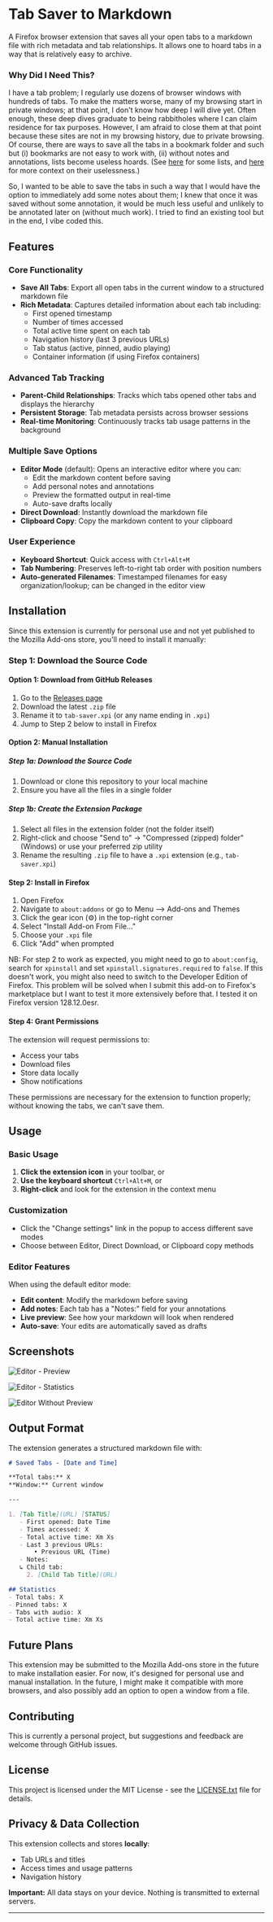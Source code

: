 # Tab Saver to Markdown

A Firefox browser extension that saves all your open tabs to a markdown file with rich metadata and tab relationships. It allows one to hoard tabs in a way that is relatively easy to archive.

### Why Did I Need This?

I have a tab problem; I regularly use dozens of browser windows with hundreds of tabs. To make the matters worse, many of my browsing start in private windows; at that point, I don't know how deep I will dive yet. Often enough, these deep dives graduate to being rabbitholes where I can claim residence for tax purposes. However, I am afraid to close them at that point because these sites are not in my browsing history, due to private browsing. Of course, there are ways to save all the tabs in a bookmark folder and such but (i) bookmarks are not easy to work with, (ii) without notes and annotations, lists become useless hoards. (See [here](https://en.wikipedia.org/wiki/The_Infinity_of_Lists) for some lists, and [here](https://en.wikipedia.org/wiki/La_Ricerca_della_Lingua_Perfetta_nella_Cultura_Europea) for more context on their uselessness.)

So, I wanted to be able to save the tabs in such a way that I would have the option to immediately add some notes about them; I knew that once it was saved without some annotation, it would be much less useful and unlikely to be annotated later on (without much work). I tried to find an existing tool but in the end, I vibe coded this.

## Features

### Core Functionality
- **Save All Tabs**: Export all open tabs in the current window to a structured markdown file
- **Rich Metadata**: Captures detailed information about each tab including:
  - First opened timestamp
  - Number of times accessed
  - Total active time spent on each tab
  - Navigation history (last 3 previous URLs)
  - Tab status (active, pinned, audio playing)
  - Container information (if using Firefox containers)

### Advanced Tab Tracking
- **Parent-Child Relationships**: Tracks which tabs opened other tabs and displays the hierarchy
- **Persistent Storage**: Tab metadata persists across browser sessions
- **Real-time Monitoring**: Continuously tracks tab usage patterns in the background

### Multiple Save Options
- **Editor Mode** (default): Opens an interactive editor where you can:
  - Edit the markdown content before saving
  - Add personal notes and annotations
  - Preview the formatted output in real-time
  - Auto-save drafts locally
- **Direct Download**: Instantly download the markdown file
- **Clipboard Copy**: Copy the markdown content to your clipboard

### User Experience
- **Keyboard Shortcut**: Quick access with `Ctrl+Alt+M`
- **Tab Numbering**: Preserves left-to-right tab order with position numbers
- **Auto-generated Filenames**: Timestamped filenames for easy organization/lookup; can be changed in the editor view

## Installation

Since this extension is currently for personal use and not yet published to the Mozilla Add-ons store, you'll need to install it manually:

### Step 1: Download the Source Code
#### Option 1: Download from GitHub Releases
1. Go to the [Releases page](https://github.com/berkidem/tab-saver/releases)
2. Download the latest `.zip` file
3. Rename it to `tab-saver.xpi` (or any name ending in `.xpi`)
4. Jump to Step 2 below to install in Firefox

#### Option 2: Manual Installation

##### Step 1a: Download the Source Code
1. Download or clone this repository to your local machine
2. Ensure you have all the files in a single folder

##### Step 1b: Create the Extension Package
1. Select all files in the extension folder (not the folder itself)
2. Right-click and choose "Send to" → "Compressed (zipped) folder" (Windows) or use your preferred zip utility
3. Rename the resulting `.zip` file to have a `.xpi` extension (e.g., `tab-saver.xpi`)

#### Step 2: Install in Firefox
1. Open Firefox
2. Navigate to `about:addons` or go to Menu --> Add-ons and Themes
3. Click the gear icon (⚙️) in the top-right corner
4. Select "Install Add-on From File..."
5. Choose your `.xpi` file
6. Click "Add" when prompted

NB: For step 2 to work as expected, you might need to go to `about:config`, search for `xpinstall` and set `xpinstall.signatures.required` to `false`. If this doesn't work, you might also need to switch to the Developer Edition of Firefox. This problem will be solved when I submit this add-on to Firefox's marketplace but I want to test it more extensively before that. I tested it on Firefox version 128.12.0esr.

#### Step 4: Grant Permissions
The extension will request permissions to:
- Access your tabs
- Download files
- Store data locally
- Show notifications

These permissions are necessary for the extension to function properly; without knowing the tabs, we can't save them.

## Usage

### Basic Usage
1. **Click the extension icon** in your toolbar, or
2. **Use the keyboard shortcut** `Ctrl+Alt+M`, or
3. **Right-click** and look for the extension in the context menu

### Customization
- Click the "Change settings" link in the popup to access different save modes
- Choose between Editor, Direct Download, or Clipboard copy methods

### Editor Features
When using the default editor mode:
- **Edit content**: Modify the markdown before saving
- **Add notes**: Each tab has a "Notes:" field for your annotations
- **Live preview**: See how your markdown will look when rendered
- **Auto-save**: Your edits are automatically saved as drafts

## Screenshots

![Editor - Preview](/images/editor-1.png)

![Editor - Statistics](/images/editor-2.png)

![Editor Without Preview](/images/editor-3.png)

## Output Format

The extension generates a structured markdown file with:

```markdown
# Saved Tabs - [Date and Time]

**Total tabs:** X
**Window:** Current window

---

1. [Tab Title](URL) [STATUS]
   - First opened: Date Time
   - Times accessed: X
   - Total active time: Xm Xs
   - Last 3 previous URLs:
       • Previous URL (Time)
   - Notes: 
   ↳ Child tab:
     2. [Child Tab Title](URL)

## Statistics
- Total tabs: X
- Pinned tabs: X
- Tabs with audio: X
- Total active time: Xm Xs
```

## Future Plans

This extension may be submitted to the Mozilla Add-ons store in the future to make installation easier. For now, it's designed for personal use and manual installation. In the future, I might make it compatible with more browsers, and also possibly add an option to open a window from a file.

## Contributing

This is currently a personal project, but suggestions and feedback are welcome through GitHub issues.

## License

This project is licensed under the MIT License - see the [LICENSE.txt](LICENSE.txt) file for details.

## Privacy & Data Collection
This extension collects and stores **locally**:
- Tab URLs and titles
- Access times and usage patterns  
- Navigation history

**Important:** All data stays on your device. Nothing is transmitted to external servers.

---